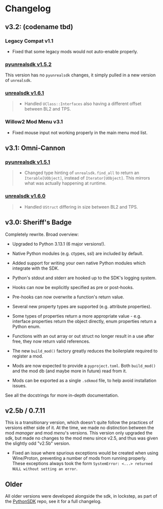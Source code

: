 # Changelog

## v3.2: (codename tbd)

### Legacy Compat v1.1
- Fixed that some legacy mods would not auto-enable properly.

### [pyunrealsdk v1.5.2](https://github.com/bl-sdk/pyunrealsdk/blob/master/changelog.md#v152)
This version has no `pyunrealsdk` changes, it simply pulled in a new version of `unrealsdk`.

### [unrealsdk v1.6.1](https://github.com/bl-sdk/unrealsdk/blob/master/changelog.md#v161)
> - Handled `UClass::Interfaces` also having a different offset between BL2 and TPS.

### Willow2 Mod Menu v3.1
- Fixed mouse input not working properly in the main menu mod list.

## v3.1: Omni-Cannon

### [pyunrealsdk v1.5.1](https://github.com/bl-sdk/pyunrealsdk/blob/master/changelog.md#v151)
> - Changed type hinting of `unrealsdk.find_all` to return an `Iterable[UObject]`, instead of
>   `Iterator[UObject]`. This mirrors what was actually happening at runtime.

### [unrealsdk v1.6.0](https://github.com/bl-sdk/unrealsdk/blob/master/changelog.md#v160)
> - Handled `UStruct` differing in size between BL2 and TPS.

## v3.0: Sheriff's Badge
Completely rewrite. Broad overview:

- Upgraded to Python 3.13.1 (6 major versions!).
- Native Python modules (e.g. ctypes, ssl) are included by default.
- Added support for writing your own native Python modules which integrate with the SDK.
- Python's stdout and stderr are hooked up to the SDK's logging system.

- Hooks can now be explicitly specified as pre or post-hooks.
- Pre-hooks can now overwrite a function's return value.

- Several new property types are supported (e.g. attribute properties).
- Some types of properties return a more appropriate value - e.g. interface properties return the
  object directly, enum properties return a Python enum.

- Functions with an out array or out struct no longer result in a use after free, they now return
  valid references.

- The new `build_mod()` factory greatly reduces the boilerplate required to register a mod. 
- Mods are now expected to provide a `pyproject.toml`. Both `build_mod()` and the mod db (and maybe
  more in future) read from it.
- Mods can be exported as a single `.sdkmod` file, to help avoid installation issues.

See all the docstrings for more in-depth documentation.

## v2.5b / 0.7.11
This is a transitionary version, which doesn't quite follow the practices of versions either side of
it. At the time, we made no distinction between the mod *manager* and mod *menu*'s versions. This
version only upgraded the sdk, but made no changes to the mod menu since v2.5, and thus was given
the slightly odd "v2.5b" version.

- Fixed an issue where spurious exceptions would be created when using Wine/Proton, preventing a
  number of mods from running properly. These exceptions always took the form
  `SystemError: <...> returned NULL without setting an error`.

## Older
All older versions were developed alongside the sdk, in lockstep, as part of the
[PythonSDK](https://github.com/bl-sdk/PythonSDK/releases) repo, see it for a full changelog.
